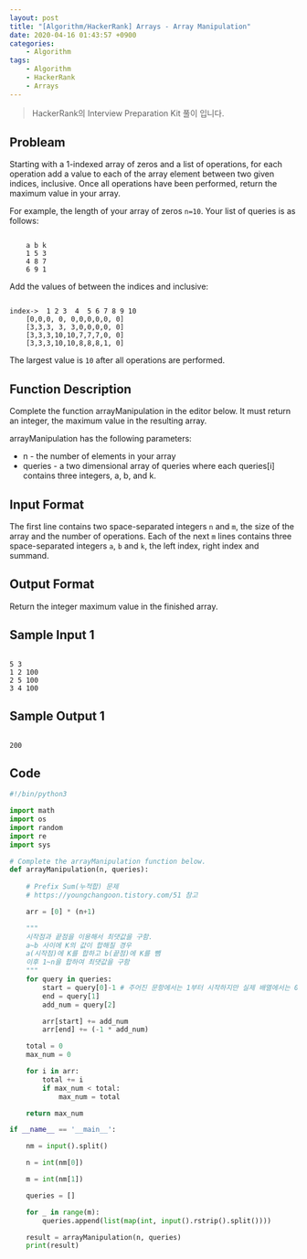 ```yaml
---
layout: post
title: "[Algorithm/HackerRank] Arrays - Array Manipulation"
date: 2020-04-16 01:43:57 +0900
categories: 
    - Algorithm
tags:
    - Algorithm
    - HackerRank
    - Arrays
---
```


> HackerRank의 Interview Preparation Kit 풀이 입니다.

<!-- more -->


## Probleam
Starting with a 1-indexed array of zeros and a list of operations, for each operation add a value to each of the array element between two given indices, inclusive. Once all operations have been performed, return the maximum value in your array.

For example, the length of your array of zeros `n=10`. Your list of queries is as follows:
```

    a b k
    1 5 3
    4 8 7
    6 9 1
```

Add the values of  between the indices  and  inclusive:
```

index->	 1 2 3  4  5 6 7 8 9 10
	[0,0,0, 0, 0,0,0,0,0, 0]
	[3,3,3, 3, 3,0,0,0,0, 0]
	[3,3,3,10,10,7,7,7,0, 0]
	[3,3,3,10,10,8,8,8,1, 0]
```
    
The largest value is `10` after all operations are performed.

## Function Description
Complete the function arrayManipulation in the editor below. It must return an integer, the maximum value in the resulting array.

arrayManipulation has the following parameters:

- n - the number of elements in your array
- queries - a two dimensional array of queries where each queries[i] contains three integers, a, b, and k.

## Input Format
The first line contains two space-separated integers `n` and `m`, the size of the array and the number of operations.
Each of the next `m` lines contains three space-separated integers `a`, `b` and `k`, the left index, right index and summand.

## Output Format
Return the integer maximum value in the finished array.

## Sample Input 1
```

5 3
1 2 100
2 5 100
3 4 100
```


## Sample Output 1
```

200
```


## Code

```python
#!/bin/python3

import math
import os
import random
import re
import sys

# Complete the arrayManipulation function below.
def arrayManipulation(n, queries):
    
    # Prefix Sum(누적합) 문제
    # https://youngchangoon.tistory.com/51 참고

    arr = [0] * (n+1)

    """
    시작점과 끝점을 이용해서 최댓값을 구함.
    a~b 사이에 K의 값이 합해질 경우
    a(시작점)에 K를 합하고 b(끝점)에 K를 뺌
    이후 1~n을 합하여 최댓값을 구함
    """
    for query in queries:
        start = query[0]-1 # 주어진 문항에서는 1부터 시작하지만 실제 배열에서는 0부터 시작하므로
        end = query[1]
        add_num = query[2]

        arr[start] += add_num
        arr[end] += (-1 * add_num)

    total = 0
    max_num = 0

    for i in arr:
        total += i
        if max_num < total:
            max_num = total

    return max_num

if __name__ == '__main__':

    nm = input().split()

    n = int(nm[0])

    m = int(nm[1])

    queries = []

    for _ in range(m):
        queries.append(list(map(int, input().rstrip().split())))

    result = arrayManipulation(n, queries)
    print(result)
```
